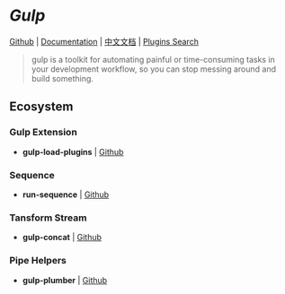 # _Gulp_

[Github](https://github.com/gulpjs/gulp) | [Documentation](https://gulpjs.com/) | [中文文档](https://www.gulpjs.com.cn/) | [Plugins Search](https://gulpjs.com/plugins/)

> gulp is a toolkit for automating painful or time-consuming tasks in your development workflow, so you can stop messing around and build something.


## Ecosystem

### Gulp Extension

- **gulp-load-plugins** | [Github](https://github.com/jackfranklin/gulp-load-plugins)


### Sequence

- **run-sequence** | [Github](https://github.com/OverZealous/run-sequence)


### Tansform Stream

- **gulp-concat** | [Github](https://github.com/gulp-community/gulp-concat)


### Pipe Helpers

- **gulp-plumber** | [Github](https://github.com/floatdrop/gulp-plumber)




